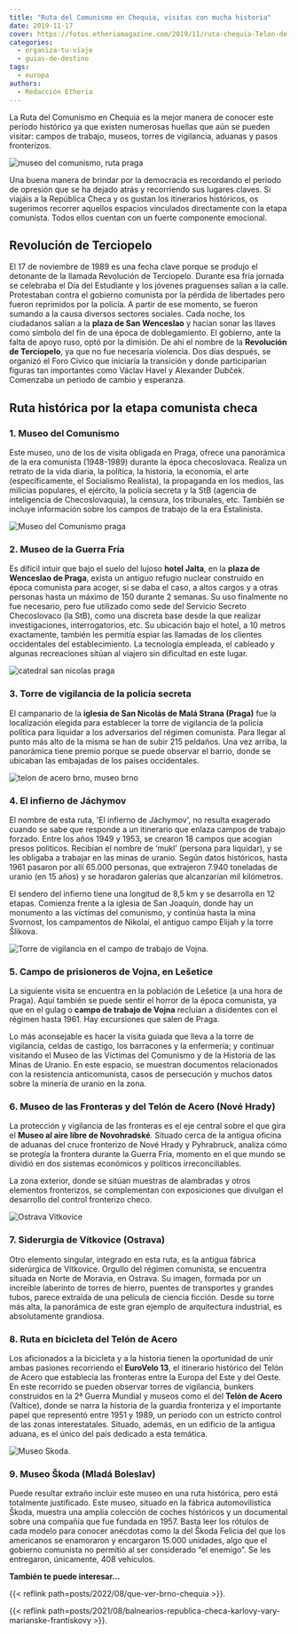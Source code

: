 ```yaml
---
title: "Ruta del Comunismo en Chequia, visitas con mucha historia"
date: 2019-11-17
cover: https://fotos.etheriamagazine.com/2019/11/ruta-chequia-Telon-de-Acero-de-Satov-Museo-Tecnico-de-Brno.jpg
categories: 
  - organiza-tu-viaje
  - guias-de-destino
tags: 
  - europa
authors: 
  - Redacción Etheria
---
```


La Ruta del Comunismo en Chequia es la mejor manera de conocer este período histórico ya 
que existen numerosas huellas que aún se pueden visitar: campos de trabajo, museos, 
torres de vigilancia, aduanas y pasos fronterizos. 

![museo del comunismo, ruta praga](https://fotos.etheriamagazine.com/2019/11/ruta-chequia-Museo-del-Comunismo-1.jpg "Museo del Comunismo (Praga).")

Una buena manera de brindar por la democracia es recordando el período de opresión que 
se ha dejado atrás y recorriendo sus lugares claves. Si viajáis a la República Checa y 
os gustan los itinerarios históricos, os sugerimos recorrer aquellos espacios vinculados 
directamente con la etapa comunista. Todos ellos cuentan con un fuerte componente 
emocional. 

## Revolución de Terciopelo

El 17 de noviembre de 1989 es una fecha clave porque se produjo el detonante de la 
llamada Revolución de Terciopelo. Durante esa fría jornada se celebraba el Día del 
Estudiante y los jóvenes praguenses salían a la calle. Protestaban contra el gobierno 
comunista por la pérdida de libertades pero fueron reprimidos por la policía. A partir 
de ese momento, se fueron sumando a la causa diversos sectores sociales. Cada noche, los 
ciudadanos salían a la **plaza de San Wenceslao** y hacían sonar las llaves como símbolo 
del fin de una época de doblegamiento. El gobierno, ante la falta de apoyo ruso, optó 
por la dimisión. De ahí el nombre de la **Revolución de Terciopelo**, ya que no fue 
necesaria violencia. Dos días después, se organizó el Foro Cívico que iniciaría la 
transición y donde participarían figuras tan importantes como Václav Havel y Alexander 
Dubček. Comenzaba un periodo de cambio y esperanza. 

## Ruta histórica por la etapa comunista checa

### 1\. Museo del Comunismo

Este museo, uno de los de visita obligada en Praga, ofrece una panorámica de la era 
comunista (1948-1989) durante la época checoslovaca. Realiza un retrato de la vida 
diaria, la política, la historia, la economía, el arte (específicamente, el Socialismo 
Realista), la propaganda en los medios, las milicias populares, el ejército, la policía 
secreta y la StB (agencia de inteligencia de Checoslovaquia), la censura, los 
tribunales, etc. También se incluye información sobre los campos de trabajo de la era 
Estalinista. 

![Museo del Comunismo praga](https://fotos.etheriamagazine.com/2019/11/ruta-chequia-Museo-del-Comunismo.jpg "Museo del Comunismo. © D. Kyndrová")

### 2\. Museo de la Guerra Fría

Es difícil intuir que bajo el suelo del lujoso **hotel Jalta**, en la **plaza de 
Wenceslao de Praga**, exista un antiguo refugio nuclear construido en época comunista 
para acoger, si se daba el caso, a altos cargos y a otras personas hasta un máximo de 
150 durante 2 semanas. Su uso finalmente no fue necesario, pero fue utilizado como sede 
del Servicio Secreto Checoslovaco (la StB), como una discreta base desde la que realizar 
investigaciones, interrogatorios, etc. Su ubicación bajo el hotel, a 10 metros 
exactamente, también les permitía espiar las llamadas de los clientes occidentales del 
establecimiento. La tecnología empleada, el cableado y algunas recreaciones sitúan al 
viajero sin dificultad en este lugar. 

![catedral san nicolas praga](https://fotos.etheriamagazine.com/2019/11/ruta-chequia-iglesia-san-nicolas.jpg "Cúpula y torre de la Iglesia de San Nicolás. © Polina Podlesnaya")

### 3\. Torre de vigilancia de la policía secreta

El campanario de la **iglesia de San Nicolás de Malá Strana (Praga)** fue la 
localización elegida para establecer la torre de vigilancia de la policía política para 
liquidar a los adversarios del régimen comunista. Para llegar al punto más alto de la 
misma se han de subir 215 peldaños. Una vez arriba, la panorámica tiene premio porque se 
puede observar el barrio, donde se ubicaban las embajadas de los países occidentales. 

![telon de acero brno, museo brno](https://fotos.etheriamagazine.com/2019/11/ruta-chequia-Telon-de-Acero-de-Satov-Museo-Tecnico-de-Brno.jpg "Museo Técnico de Brno.")

### 4\. El infierno de Jáchymov

El nombre de esta ruta, 'El infierno de Jáchymov', no resulta exagerado cuando se sabe 
que responde a un itinerario que enlaza campos de trabajo forzado. Entre los años 1949 y 
1953, se crearon 18 campos que acogían presos políticos. Recibían el nombre de ‘mukl’ 
(persona para liquidar), y se les obligaba a trabajar en las minas de uranio. Según 
datos históricos, hasta 1961 pasaron por allí 65.000 personas, que extrajeron 7.940 
toneladas de uranio (en 15 años) y se horadaron galerías que alcanzarían mil kilómetros. 

El sendero del infierno tiene una longitud de 8,5 km y se desarrolla en 12 etapas. 
Comienza frente a la iglesia de San Joaquín, donde hay un monumento a las víctimas del 
comunismo, y continúa hasta la mina Svornost, los campamentos de Nikolai, el antiguo 
campo Elijah y la torre Šlikova. 

![](https://fotos.etheriamagazine.com/2019/11/ruta-chequia-Monumento-Vojna-Lesetice-torre-de-vigilancia.jpg "Torre de vigilancia en el campo de trabajo de Vojna.")

### 5\. Campo de prisioneros de Vojna, en Lešetice

La siguiente visita se encuentra en la población de Lešetice (a una hora de Praga). Aquí 
también se puede sentir el horror de la época comunista, ya que en el gulag o **campo de 
trabajo de Vojna** recluían a disidentes con el régimen hasta 1961. Hay excursiones que 
salen de Praga. 

Lo más aconsejable es hacer la visita guiada que lleva a la torre de vigilancia, celdas 
de castigo, los barracones y la enfermería; y continuar visitando el Museo de las 
Víctimas del Comunismo y de la Historia de las Minas de Uranio. En este espacio, se 
muestran documentos relacionados con la resistencia anticomunista, casos de persecución 
y muchos datos sobre la minería de uranio en la zona. 

### 6\. Museo de las Fronteras y del Telón de Acero (Nové Hrady)

La protección y vigilancia de las fronteras es el eje central sobre el que gira el 
**Museo al aire libre de Novohradské**. Situado cerca de la antigua oficina de aduanas 
del cruce fronterizo de Nové Hrady y Pyhrabruck, analiza cómo se protegía la frontera 
durante la Guerra Fría, momento en el que mundo se dividió en dos sistemas económicos y 
políticos irreconciliables. 

La zona exterior, donde se sitúan muestras de alambradas y otros elementos fronterizos, 
se complementan con exposiciones que divulgan el desarrollo del control fronterizo 
checo. 

![Ostrava Vitkovice](https://fotos.etheriamagazine.com/2019/11/ruta-chequia-Ostrava-Vitkovice.jpg "Ostrava Vítkovice. ©UPVISION.")

### 7\. Siderurgia de Vítkovice (Ostrava)

Otro elemento singular, integrado en esta ruta, es la antigua fábrica siderúrgica de 
Vítkovice. Orgullo del régimen comunista, se encuentra situada en Norte de Moravia, en 
Ostrava. Su imagen, formada por un increíble laberinto de torres de hierro, puentes de 
transportes y grandes tubos, parece extraída de una película de ciencia ficción. Desde 
su torre más alta, la panorámica de este gran ejemplo de arquitectura industrial, es 
absolutamente grandiosa. 

### 8\. Ruta en bicicleta del Telón de Acero

Los aficionados a la bicicleta y a la historia tienen la oportunidad de unir ambas 
pasiones recorriendo el **EuroVelo 13**, el itinerario histórico del Telón de Acero que 
establecía las fronteras entre la Europa del Este y del Oeste. En este recorrido se 
pueden observar torres de vigilancia, bunkers construidos en la 2ª Guerra Mundial y 
museos como el del **Telón de Acero** (Valtice), donde se narra la historia de la 
guardia fronteriza y el importante papel que representó entre 1951 y 1989, un periodo 
con un estricto control de las zonas interestatales. Situado, además, en un edificio de 
la antigua aduana, es el único del país dedicado a esta temática. 

![Museo Skoda.](https://fotos.etheriamagazine.com/2019/11/ruta-chequia-skoda-Museum.jpg "Museo Skoda.")

### 9\. Museo Škoda (Mladá Boleslav)

Puede resultar extraño incluir este museo en una ruta histórica, pero está totalmente 
justificado. Este museo, situado en la fábrica automovilística Škoda, muestra una amplia 
colección de coches históricos y un documental sobre una compañía que fue fundada en 
1957. Basta leer los rótulos de cada modelo para conocer anécdotas como la del Škoda 
Felicia del que los americanos se enamoraron y encargaron 15.000 unidades, algo que el 
gobierno comunista no permitió al ser considerado “el enemigo”. Se les entregaron, 
únicamente, 408 vehículos. 

**También te puede interesar...** 

{{< reflink path=posts/2022/08/que-ver-brno-chequia >}}. 

{{< reflink 
path=posts/2021/08/balnearios-republica-checa-karlovy-vary-marianske-frantiskovy >}}.
